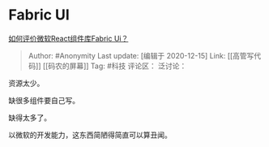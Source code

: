 # Fabric UI
[如何评价微软React组件库Fabric Ui？](https://www.zhihu.com/question/313507150/answer/716924370)

> Author: #Anonymity
> Last update: [编辑于 2020-12-15]
> Link: [[高管写代码]] [[码农的屏幕]]
> Tag: #科技
> 评论区：
> 泛讨论：

资源太少。

缺很多组件要自己写。

缺得太多了。

以微软的开发能力，这东西简陋得简直可以算丑闻。
